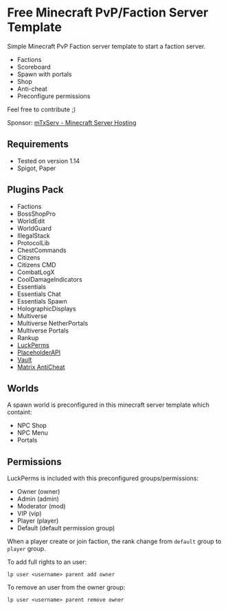 # Free Minecraft PvP/Faction Server Template

Simple Minecraft PvP Faction server template to start a faction server.

* Factions
* Scoreboard
* Spawn with portals
* Shop
* Anti-cheat
* Preconfigure permissions

Feel free to contribute ;)

Sponsor: [mTxServ - Minecraft Server Hosting](https://mtxserv.com/host-server/minecraft)

## Requirements

* Tested on version 1.14
* Spigot, Paper

## Plugins Pack

* Factions
* BossShopPro
* WorldEdit
* WorldGuard
* IllegalStack
* ProtocolLib
* ChestCommands
* Citizens
* Citizens CMD
* CombatLogX
* CoolDamageIndicators
* Essentials
* Essentials Chat
* Essentials Spawn
* HolographicDisplays
* Multiverse
* Multiverse NetherPortals
* Multiverse Portals
* Rankup
* [LuckPerms](https://www.spigotmc.org/resources/luckperms-an-advanced-permissions-plugin.28140/)
* [PlaceholderAPI](https://www.spigotmc.org/resources/placeholderapi.6245/)
* [Vault](https://dev.bukkit.org/projects/vault)
* [Matrix AntiCheat](https://www.spigotmc.org/resources/matrix-anticheat-advanced-cheat-detection-1-8-1-12-1-13-1-14.64635/)

## Worlds

A spawn world is preconfigured in this minecraft server template which containt:

* NPC Shop
* NPC Menu
* Portals

## Permissions

LuckPerms is included with this preconfigured groups/permissions:

* Owner (owner)
* Admin (admin)
* Moderator (mod)
* VIP (vip)
* Player (player)
* Default (default permission group)

When a player create or join faction, the rank change from `default` group to `player` group.

To add full rights to an user:

```
lp user <username> parent add owner
```

To remove an user from the owner group:

```
lp user <username> parent remove owner
```
